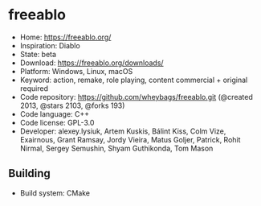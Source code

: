 # freeablo

- Home: https://freeablo.org/
- Inspiration: Diablo
- State: beta
- Download: https://freeablo.org/downloads/
- Platform: Windows, Linux, macOS
- Keyword: action, remake, role playing, content commercial + original required
- Code repository: https://github.com/wheybags/freeablo.git (@created 2013, @stars 2103, @forks 193)
- Code language: C++
- Code license: GPL-3.0
- Developer: alexey.lysiuk, Artem Kuskis, Bálint Kiss, Colm Vize, Exairnous, Grant Ramsay, Jordy Vieira, Matus Goljer, Patrick, Rohit Nirmal, Sergey Semushin, Shyam Guthikonda, Tom Mason

## Building

- Build system: CMake
